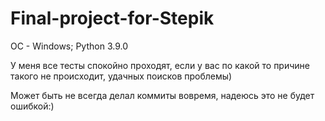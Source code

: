 # Final-project-for-Stepik
OC - Windows;
Python 3.9.0

У меня все тесты спокойно проходят, если у вас по какой то причине такого не происходит, удачных поисков проблемы)

Может быть не всегда делал коммиты вовремя, надеюсь это не будет ошибкой:)
